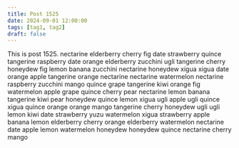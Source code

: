 ```yaml
---
title: Post 1525
date: 2024-09-01 12:00:00
tags: [tag1, tag2]
draft: false
---
```

This is post 1525.
nectarine
elderberry
cherry
fig
date
strawberry
quince
tangerine
raspberry
date
orange
elderberry
zucchini
ugli
tangerine
cherry
honeydew
fig
lemon
banana
zucchini
nectarine
honeydew
xigua
xigua
date
orange
apple
tangerine
orange
nectarine
nectarine
watermelon
nectarine
raspberry
zucchini
mango
quince
grape
tangerine
kiwi
orange
fig
watermelon
apple
grape
quince
cherry
pear
nectarine
lemon
banana
tangerine
kiwi
pear
honeydew
quince
lemon
xigua
ugli
apple
ugli
quince
xigua
quince
orange
orange
mango
tangerine
cherry
honeydew
ugli
ugli
lemon
kiwi
date
strawberry
yuzu
watermelon
xigua
strawberry
apple
banana
lemon
elderberry
cherry
orange
elderberry
watermelon
nectarine
date
apple
lemon
watermelon
honeydew
honeydew
quince
nectarine
cherry
mango
